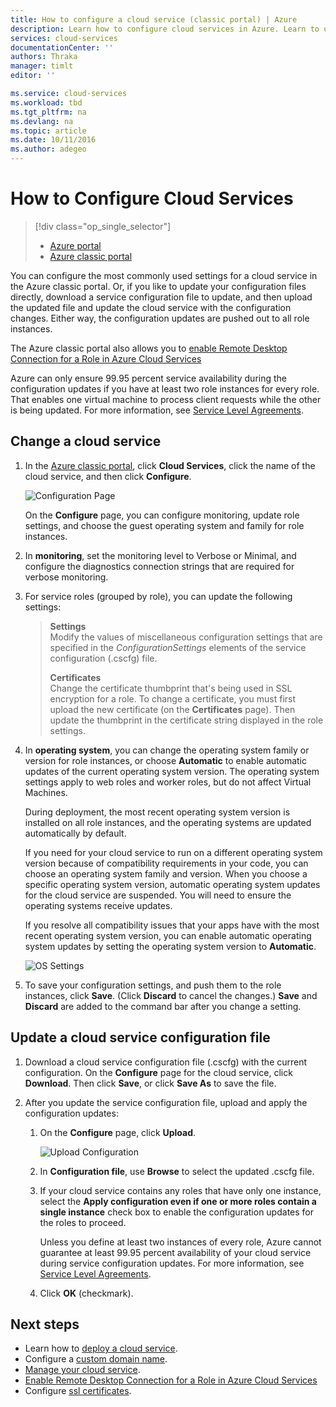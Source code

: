 ```yaml
---
title: How to configure a cloud service (classic portal) | Azure
description: Learn how to configure cloud services in Azure. Learn to update the cloud service configuration and configure remote access to role instances.
services: cloud-services
documentationCenter: ''
authors: Thraka
manager: timlt
editor: ''

ms.service: cloud-services
ms.workload: tbd
ms.tgt_pltfrm: na
ms.devlang: na
ms.topic: article
ms.date: 10/11/2016
ms.author: adegeo
---
```


# How to Configure Cloud Services

> [!div class="op_single_selector"]
>- [Azure portal](./cloud-services-how-to-configure-portal.md)
>- [Azure classic portal](./cloud-services-how-to-configure.md)

You can configure the most commonly used settings for a cloud service in the Azure classic portal. Or, if you like to update your configuration files directly, download a service configuration file to update, and then upload the updated file and update the cloud service with the configuration changes. Either way, the configuration updates are pushed out to all role instances.

The Azure classic portal also allows you to [enable Remote Desktop Connection for a Role in Azure Cloud Services](./cloud-services-role-enable-remote-desktop.md)

Azure can only ensure 99.95 percent service availability during the configuration updates if you have at least two role instances for every role. That enables one virtual machine to process client requests while the other is being updated. For more information, see [Service Level Agreements](https://www.azure.cn/support/legal/sla).

## Change a cloud service

1. In the [Azure classic portal](http://manage.windowsazure.cn), click **Cloud Services**, click the name of the cloud service, and then click **Configure**.

    ![Configuration Page](./media/cloud-services-how-to-configure/CloudServices_ConfigurePage1.png)

    On the **Configure** page, you can configure monitoring, update role settings, and choose the guest operating system and family for role instances. 

2. In **monitoring**, set the monitoring level to Verbose or Minimal, and configure the diagnostics connection strings that are required for verbose monitoring.

3. For service roles (grouped by role), you can update the following settings:

    >**Settings**  
    >Modify the values of miscellaneous configuration settings that are specified in the *ConfigurationSettings* elements of the service configuration (.cscfg) file.
    >
    >**Certificates**  
    >Change the certificate thumbprint that's being used in SSL encryption for a role. To change a certificate, you must first upload the new certificate (on the **Certificates** page). Then update the thumbprint in the certificate string displayed in the role settings.

4. In **operating system**, you can change the operating system family or version for role instances, or choose **Automatic** to enable automatic updates of the current operating system version. The operating system settings apply to web roles and worker roles, but do not affect Virtual Machines.

    During deployment, the most recent operating system version is installed on all role instances, and the operating systems are updated automatically by default. 

    If you need for your cloud service to run on a different operating system version because of compatibility requirements in your code, you can choose an operating system family and version. When you choose a specific operating system version, automatic operating system updates for the cloud service are suspended. You will need to ensure the operating systems receive updates.

    If you resolve all compatibility issues that your apps have with the most recent operating system version, you can enable automatic operating system updates by setting the operating system version to **Automatic**. 

    ![OS Settings](./media/cloud-services-how-to-configure/CloudServices_ConfigurePage_OSSettings.png)

5. To save your configuration settings, and push them to the role instances, click **Save**. (Click **Discard** to cancel the changes.) **Save** and **Discard** are added to the command bar after you change a setting.

## Update a cloud service configuration file

1. Download a cloud service configuration file (.cscfg) with the current configuration. On the **Configure** page for the cloud service, click **Download**. Then click **Save**, or click **Save As** to save the file.

2. After you update the service configuration file, upload and apply the configuration updates:

    1. On the **Configure** page, click **Upload**.

        ![Upload Configuration](./media/cloud-services-how-to-configure/CloudServices_UploadConfigFile.png)

    2. In **Configuration file**, use **Browse** to select the updated .cscfg file.

    3. If your cloud service contains any roles that have only one instance, select the **Apply configuration even if one or more roles contain a single instance** check box to enable the configuration updates for the roles to proceed.

        Unless you define at least two instances of every role, Azure cannot guarantee at least 99.95 percent availability of your cloud service during service configuration updates. For more information, see [Service Level Agreements](https://www.azure.cn/support/legal/sla).

    4. Click **OK** (checkmark). 

## Next steps

* Learn how to [deploy a cloud service](./cloud-services-how-to-create-deploy.md).
* Configure a [custom domain name](./cloud-services-custom-domain-name.md).
* [Manage your cloud service](./cloud-services-how-to-manage.md).
* [Enable Remote Desktop Connection for a Role in Azure Cloud Services](./cloud-services-role-enable-remote-desktop.md)
* Configure [ssl certificates](./cloud-services-configure-ssl-certificate.md).